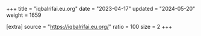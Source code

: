 +++
title = "iqbalrifai.eu.org"
date = "2023-04-17"
updated = "2024-05-20"
weight = 1659

[extra]
source = "https://iqbalrifai.eu.org/"
ratio = 100
size = 2
+++

